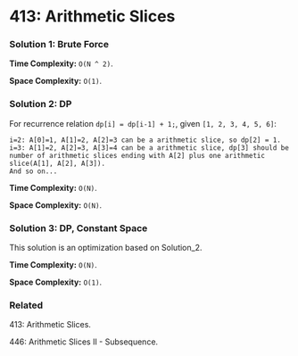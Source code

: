 # 413: Arithmetic Slices

### Solution 1: Brute Force
**Time Complexity:** `O(N ^ 2)`.

**Space Complexity:** `O(1)`.

### Solution 2: DP
For recurrence relation `dp[i] = dp[i-1] + 1;`, given `[1, 2, 3, 4, 5, 6]`:
```
i=2: A[0]=1, A[1]=2, A[2]=3 can be a arithmetic slice, so dp[2] = 1.
i=3: A[1]=2, A[2]=3, A[3]=4 can be a arithmetic slice, dp[3] should be number of arithmetic slices ending with A[2] plus one arithmetic slice(A[1], A[2], A[3]).
And so on...
```
**Time Complexity:** `O(N)`.

**Space Complexity:** `O(N)`.

### Solution 3: DP, Constant Space
This solution is an optimization based on Solution_2.

**Time Complexity:** `O(N)`.

**Space Complexity:** `O(1)`.

### Related
413: Arithmetic Slices.

446: Arithmetic Slices II - Subsequence.
